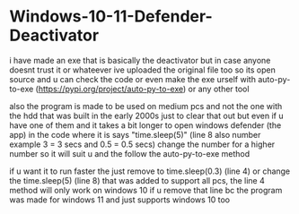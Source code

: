 # Windows-10-11-Defender-Deactivator
i have made an exe that is basically the deactivator but in case anyone doesnt trust it or whateever ive uploaded the original file too so its open source and u can check the code or even make the exe urself with auto-py-to-exe (https://pypi.org/project/auto-py-to-exe) or any other tool

also the program is made to be used on medium pcs and not the one with the hdd that was built in the early 2000s just to clear that out but even if u have one of them and it takes a bit longer to open windows defender (the app) in the code where it is says "time.sleep(5)" (line 8 also number example 3 = 3 secs and 0.5 = 0.5 secs) change the number for a higher number so it will suit u and the follow the auto-py-to-exe method

if u want it to run faster the just remove to time.sleep(0.3) (line 4) or change the time.sleep(5) (line 8) that was added to support all pcs, the line 4 method will only work on windows 10 if u remove that line bc the program was made for windows 11 and just supports windows 10 too

